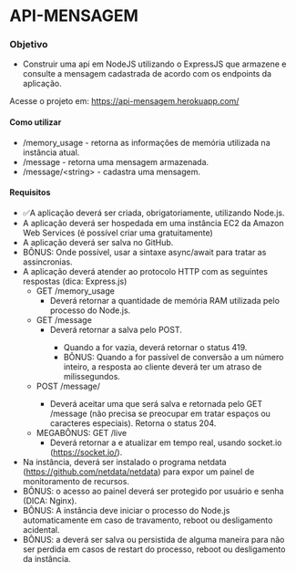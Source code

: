 # API-MENSAGEM

### Objetivo
* Construir uma api em NodeJS utilizando o ExpressJS que armazene e consulte a mensagem cadastrada de acordo com os endpoints da aplicação.

Acesse o projeto em: https://api-mensagem.herokuapp.com/

#### Como utilizar

* /memory_usage - retorna as informações de memória utilizada na instância atual.
* /message - retorna uma mensagem armazenada.
* /message/\<string\> - cadastra uma mensagem.

#### Requisitos

* :white_check_mark:A aplicação deverá ser criada, obrigatoriamente, utilizando Node.js.
* A aplicação deverá ser hospedada em uma instância EC2 da Amazon Web Services (é possível criar uma gratuitamente)
* A aplicação deverá ser salva no GitHub.
* BÔNUS: Onde possível, usar a sintaxe async/await para tratar as assincronias.
* A aplicação deverá atender ao protocolo HTTP com as seguintes respostas (dica: Express.js)
  * GET /memory_usage
    * Deverá retornar a quantidade de memória RAM utilizada pelo processo do Node.js.
  * GET /message
    * Deverá retornar a <string> salva pelo POST.
      * Quando a <string> for vazia, deverá retornar o status 419.
      * BÔNUS: Quando a <string> for passível de conversão a um número inteiro, a resposta ao cliente deverá ter um atraso de <string> milissegundos.
  * POST /message/<string>
    * Deverá aceitar uma <string> que será salva e retornada pelo GET /message (não precisa se preocupar em tratar espaços ou caracteres especiais). Retorna o status 204.
  * MEGABÔNUS: GET /live
    * Deverá retornar a <string> e atualizar em tempo real, usando socket.io (https://socket.io/).
* Na instância, deverá ser instalado o programa netdata (https://github.com/netdata/netdata) para expor um painel de monitoramento de recursos.
* BÔNUS: o acesso ao painel deverá ser protegido por usuário e senha (DICA: Nginx).
* BÔNUS: A instância deve iniciar o processo do Node.js automaticamente em caso de travamento, reboot ou desligamento acidental.
* BÔNUS: a <string> deverá ser salva ou persistida de alguma maneira para não ser perdida em casos de restart do processo, reboot ou desligamento da instância.
